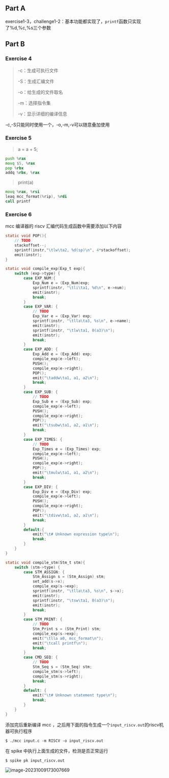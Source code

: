 ## Part A

exercise1-3，challenge1-2：基本功能都实现了，`printf`函数只实现了%d,%c,%s三个参数

## Part B

### Exercise 4

> -c：生成可执行文件
>
> -S：生成汇编文件
>
> -o：给生成的文件取名
>
> -m：选择指令集
>
> -v：显示详细的编译信息

-c,-S只能同时使用一个，-o,-m,-v可以随意叠加使用

### Exercise 5

> a = a + 5;

```asm
push %rax
movq $5, %rax
pop %rbx
addq %rbx, %rax
```

> print(a)

```asm
movq %rax, %rsi
leaq mcc_format(%rip), %rdi
call printf
```

### Exercise 6

mcc 编译器的 riscv 汇编代码生成函数中需要添加以下内容

```c
static void POP(){
    // TODO
    stackoffset--;
    sprintf(instr,"\tlw\ta2, %d(sp)\n", 4*stackoffset);
    emit(instr);
}

static void compile_exp(Exp_t exp){
    switch (exp->type) {
        case EXP_NUM:{
            Exp_Num e = (Exp_Num)exp;
            sprintf(instr, "\tli\ta1, %d\n", e->num);
            emit(instr);
            break;
        }
        case EXP_VAR: {
            // TODO
            Exp_Var e = (Exp_Var) exp;
            sprintf(instr, "\tlla\ta3, %s\n", e->name);
            emit(instr);
            sprintf(instr, "\tlw\ta1, 0(a3)\n");
            emit(instr);
            break;
        }
        case EXP_ADD: {
            Exp_Add e = (Exp_Add) exp;
            compile_exp(e->left);
            PUSH();
            compile_exp(e->right);
            POP();
            emit("\taddw\ta1, a1, a2\n");
            break;
        }
        case EXP_SUB: {
            // TODO
            Exp_Sub e = (Exp_Sub) exp;
            compile_exp(e->left);
            PUSH();
            compile_exp(e->right);
            POP();
            emit("\tsubw\ta1, a2, a1\n");
            break;
        }
        case EXP_TIMES: {
            // TODO
            Exp_Times e = (Exp_Times) exp;
            compile_exp(e->left);
            PUSH();
            compile_exp(e->right);
            POP();
            emit("\tmulw\ta1, a1, a2\n");
            break;
        }
        case EXP_DIV: {
            Exp_Div e = (Exp_Div) exp;
            compile_exp(e->left);
            PUSH();
            compile_exp(e->right);
            POP();
            emit("\tdivw\ta1, a2, a1\n");
            break;
        }
        default:{
            emit("\t# Unknown expression type\n");
            break;
        }
    }
}

static void compile_stm(Stm_t stm){
    switch (stm->type) {
        case STM_ASSIGN: {
            Stm_Assign s = (Stm_Assign) stm;
            set_add(s->x);
            compile_exp(s->exp);
            sprintf(instr, "\tlla\ta3, %s\n", s->x);
            emit(instr);
            sprintf(instr, "\tsw\ta1, 0(a3)\n");
            emit(instr);
            break;
        }
        case STM_PRINT: {
            // TODO
            Stm_Print s = (Stm_Print) stm;
            compile_exp(s->exp);
            emit("\tlla	a0, mcc_format\n");
            emit("\tcall printf\n");
            break;
        }
        case CMD_SEQ: {
            // TODO
            Stm_Seq s = (Stm_Seq) stm;
            compile_stm(s->left);
            compile_stm(s->right);
            break;
        }
        default: {
            emit("\t# Unknown statement type\n");
            break;
        }
    }
}
```

添加完后重新编译 mcc ，之后用下面的指令生成一个`input_riscv.out`的riscv机器可执行程序

```shell
$ ./mcc input.c -m RISCV -o input_riscv.out
```

在 spike 中执行上面生成的文件，检测是否正常运行

```shell
$ spike pk input_riscv.out
```

![image-20231009173007669](C:\Users\xuliz\AppData\Roaming\Typora\typora-user-images\image-20231009173007669.png)
